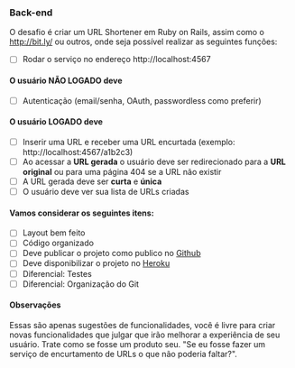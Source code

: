 ### Back-end

O desafio é criar um URL Shortener em Ruby on Rails, assim como o http://bit.ly/ ou outros, onde seja possível realizar as seguintes funções:

- [ ] Rodar o serviço no endereço http://localhost:4567

#### O usuário NÃO LOGADO deve
- [ ] Autenticação (email/senha, OAuth, passwordless como preferir)

#### O usuário LOGADO deve
- [ ] Inserir uma URL e receber uma URL encurtada (exemplo: http://localhost:4567/a1b2c3)
- [ ] Ao acessar a **URL gerada** o usuário deve ser redirecionado para a **URL original** ou para uma página 404 se a URL não existir
- [ ] A URL gerada deve ser **curta** e **única**
- [ ] O usuário deve ver sua lista de URLs criadas

#### Vamos considerar os seguintes itens:

- [ ] Layout bem feito
- [ ] Código organizado
- [ ] Deve publicar o projeto como publico no [Github](https://github.com/)
- [ ] Deve disponibilizar o projeto no [Heroku](https://www.heroku.com/)
- [ ] Diferencial: Testes
- [ ] Diferencial: Organização do Git

#### Observações
Essas são apenas sugestões de funcionalidades, você é livre para criar novas funcionalidades que julgar que irão melhorar a experiência de seu usuário. Trate como se fosse um produto seu. "Se eu fosse fazer um serviço de encurtamento de URLs o que não poderia faltar?".
